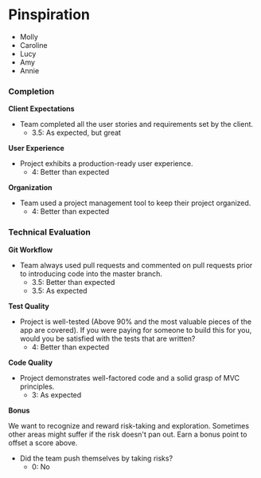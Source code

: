 # Pinspiration

* Molly
* Caroline
* Lucy
* Amy
* Annie

### Completion

**Client Expectations**

*   Team completed all the user stories and requirements set by the client.
    *   3.5: As expected, but great

**User Experience**

*   Project exhibits a production-ready user experience.
    *   4: Better than expected

**Organization**

*   Team used a project management tool to keep their project organized.
    *   4: Better than expected

### Technical Evaluation

**Git Workflow**

*   Team always used pull requests and commented on pull requests prior to introducing code into the master branch.
    *   3.5: Better than expected
    *   3.5: As expected

**Test Quality**

*   Project is well-tested (Above 90% and the most valuable pieces of the app are covered). If you were paying for someone to build this for you, would you be satisfied with the tests that are written?
    *   4: Better than expected

**Code Quality**

*   Project demonstrates well-factored code and a solid grasp of MVC principles.
    *   3: As expected

**Bonus**

We want to recognize and reward risk-taking and exploration. Sometimes other areas might suffer if the risk doesn't pan out. Earn a bonus point to offset a score above.

*   Did the team push themselves by taking risks?
    *   0: No
